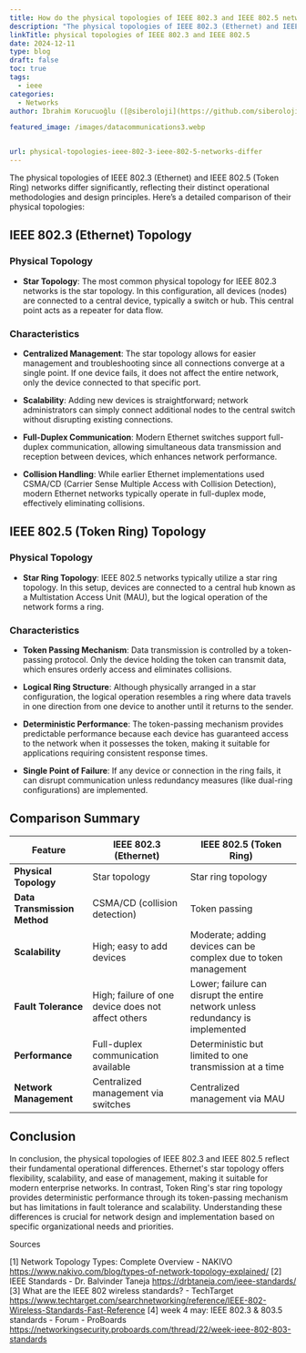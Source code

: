```yaml
---
title: How do the physical topologies of IEEE 802.3 and IEEE 802.5 networks differ
description: "The physical topologies of IEEE 802.3 (Ethernet) and IEEE 802.5 (Token Ring) networks differ significantly, reflecting their distinct operational methodologies and design principles. "
linkTitle: physical topologies of IEEE 802.3 and IEEE 802.5
date: 2024-12-11
type: blog
draft: false
toc: true
tags:
  - ieee
categories:
  - Networks
author: İbrahim Korucuoğlu ([@siberoloji](https://github.com/siberoloji))

featured_image: /images/datacommunications3.webp


url: physical-topologies-ieee-802-3-ieee-802-5-networks-differ
---
```

The physical topologies of IEEE 802.3 (Ethernet) and IEEE 802.5 (Token Ring) networks differ significantly, reflecting their distinct operational methodologies and design principles. Here’s a detailed comparison of their physical topologies:

## IEEE 802.3 (Ethernet) Topology

### Physical Topology

- **Star Topology**: The most common physical topology for IEEE 802.3 networks is the star topology. In this configuration, all devices (nodes) are connected to a central device, typically a switch or hub. This central point acts as a repeater for data flow.

### Characteristics

- **Centralized Management**: The star topology allows for easier management and troubleshooting since all connections converge at a single point. If one device fails, it does not affect the entire network, only the device connected to that specific port.

- **Scalability**: Adding new devices is straightforward; network administrators can simply connect additional nodes to the central switch without disrupting existing connections.

- **Full-Duplex Communication**: Modern Ethernet switches support full-duplex communication, allowing simultaneous data transmission and reception between devices, which enhances network performance.

- **Collision Handling**: While earlier Ethernet implementations used CSMA/CD (Carrier Sense Multiple Access with Collision Detection), modern Ethernet networks typically operate in full-duplex mode, effectively eliminating collisions.

## IEEE 802.5 (Token Ring) Topology

### Physical Topology

- **Star Ring Topology**: IEEE 802.5 networks typically utilize a star ring topology. In this setup, devices are connected to a central hub known as a Multistation Access Unit (MAU), but the logical operation of the network forms a ring.

### Characteristics

- **Token Passing Mechanism**: Data transmission is controlled by a token-passing protocol. Only the device holding the token can transmit data, which ensures orderly access and eliminates collisions.

- **Logical Ring Structure**: Although physically arranged in a star configuration, the logical operation resembles a ring where data travels in one direction from one device to another until it returns to the sender.

- **Deterministic Performance**: The token-passing mechanism provides predictable performance because each device has guaranteed access to the network when it possesses the token, making it suitable for applications requiring consistent response times.

- **Single Point of Failure**: If any device or connection in the ring fails, it can disrupt communication unless redundancy measures (like dual-ring configurations) are implemented.

## Comparison Summary

| Feature                      | IEEE 802.3 (Ethernet)              | IEEE 802.5 (Token Ring)              |
|------------------------------|-------------------------------------|---------------------------------------|
| **Physical Topology**        | Star topology                       | Star ring topology                    |
| **Data Transmission Method** | CSMA/CD (collision detection)      | Token passing                         |
| **Scalability**              | High; easy to add devices          | Moderate; adding devices can be complex due to token management |
| **Fault Tolerance**          | High; failure of one device does not affect others | Lower; failure can disrupt the entire network unless redundancy is implemented |
| **Performance**              | Full-duplex communication available | Deterministic but limited to one transmission at a time |
| **Network Management**       | Centralized management via switches | Centralized management via MAU |

## Conclusion

In conclusion, the physical topologies of IEEE 802.3 and IEEE 802.5 reflect their fundamental operational differences. Ethernet's star topology offers flexibility, scalability, and ease of management, making it suitable for modern enterprise networks. In contrast, Token Ring's star ring topology provides deterministic performance through its token-passing mechanism but has limitations in fault tolerance and scalability. Understanding these differences is crucial for network design and implementation based on specific organizational needs and priorities.

Sources

[1] Network Topology Types: Complete Overview - NAKIVO <https://www.nakivo.com/blog/types-of-network-topology-explained/>
[2] IEEE Standards - Dr. Balvinder Taneja <https://drbtaneja.com/ieee-standards/>
[3] What are the IEEE 802 wireless standards? - TechTarget <https://www.techtarget.com/searchnetworking/reference/IEEE-802-Wireless-Standards-Fast-Reference>
[4] week 4 may: IEEE 802.3 & 803.5 standards - Forum - ProBoards <https://networkingsecurity.proboards.com/thread/22/week-ieee-802-803-standards>
